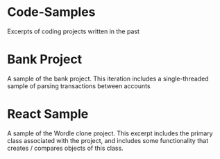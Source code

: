 # Code-Samples
 Excerpts of coding projects written in the past

 # Bank Project

 A sample of the bank project. This iteration includes a single-threaded sample of parsing transactions between accounts 


 # React Sample 

 A sample of the Wordle clone project. This excerpt includes the primary class associated with the project, and includes some functionality that creates / compares objects of this class.
